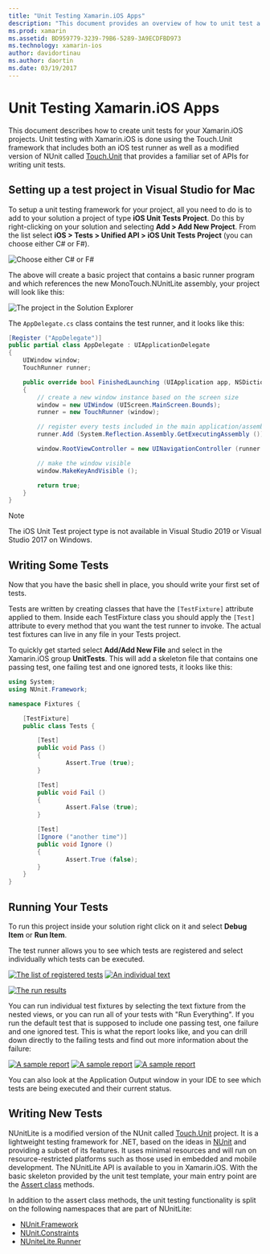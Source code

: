```yaml
---
title: "Unit Testing Xamarin.iOS Apps"
description: "This document provides an overview of how to unit test a Xamarin.iOS application. It describes how to create a unit test project, writing tests, and running tests."
ms.prod: xamarin
ms.assetid: BD959779-3239-79B6-5289-3A9ECDFBD973
ms.technology: xamarin-ios
author: davidortinau
ms.author: daortin
ms.date: 03/19/2017
---
```


# Unit Testing Xamarin.iOS Apps

This document describes how to create unit tests for your Xamarin.iOS projects.
Unit testing with Xamarin.iOS is done using the Touch.Unit framework that includes
both an iOS test runner as well as a modified version of NUnit called [Touch.Unit](https://github.com/xamarin/Touch.Unit) that
provides a familiar set of APIs for writing unit tests.

## Setting up a test project in Visual Studio for Mac

To setup a unit testing framework for your project, all you need to do is to
add to your solution a project of type **iOS Unit Tests Project**. Do this
by right-clicking on your solution and selecting **Add > Add New Project**. From the
list select **iOS > Tests > Unified API > iOS Unit Tests Project**
(you can choose either C# or F#).

![](touch.unit-images/00.png "Choose either C# or F#")

The above will create a basic project that contains a basic runner program
and which references the new MonoTouch.NUnitLite assembly, your project will
look like this:

![](touch.unit-images/01.png "The project in the Solution Explorer")

The `AppDelegate.cs` class contains the test runner, and it looks like
this:

```csharp
[Register ("AppDelegate")]
public partial class AppDelegate : UIApplicationDelegate
{
    UIWindow window;
    TouchRunner runner;

    public override bool FinishedLaunching (UIApplication app, NSDictionary options)
    {
        // create a new window instance based on the screen size
        window = new UIWindow (UIScreen.MainScreen.Bounds);
        runner = new TouchRunner (window);

        // register every tests included in the main application/assembly
        runner.Add (System.Reflection.Assembly.GetExecutingAssembly ());

        window.RootViewController = new UINavigationController (runner.GetViewController ());

        // make the window visible
        window.MakeKeyAndVisible ();

        return true;
    }
}
```

> [!NOTE]
> The iOS Unit Test project type is not available in Visual Studio 2019 or Visual Studio 2017 on Windows.

## Writing Some Tests

Now that you have the basic shell in place, you should write your first set
of tests.

Tests are written by creating classes that have the `[TestFixture]` attribute
applied to them. Inside each TestFixture class you should apply the `[Test]`
attribute to every method that you want the test runner to invoke. The actual
test fixtures can live in any file in your Tests project.

To quickly get started select **Add/Add New File** and select in the Xamarin.iOS
group **UnitTests**. This will add a skeleton file that contains one passing test,
one failing test and one ignored tests, it looks like this:

```csharp
using System;
using NUnit.Framework;

namespace Fixtures {

    [TestFixture]
    public class Tests {

        [Test]
        public void Pass ()
        {
                Assert.True (true);
        }

        [Test]
        public void Fail ()
        {
                Assert.False (true);
        }

        [Test]
        [Ignore ("another time")]
        public void Ignore ()
        {
                Assert.True (false);
        }
    }
}
```

## Running Your Tests

To run this project inside your solution right click on it and select **Debug Item**
or **Run Item**.

The test runner allows you to see which tests are registered and select
individually which tests can be executed.

[![](touch.unit-images/02-sml.png "The list of registered tests")](touch.unit-images/02.png#lightbox) 
[![](touch.unit-images/03-sml.png "An individual text")](touch.unit-images/03.png#lightbox) 

[![](touch.unit-images/04-sml.png "The run results")](touch.unit-images/04.png#lightbox)

You can run individual test fixtures by selecting the text fixture from the
nested views, or you can run all of your tests with "Run Everything". If you run
the default test that is supposed to include one passing test, one failure and
one ignored test. This is what the report looks like, and you can drill down
directly to the failing tests and find out more information about the
failure:

[![](touch.unit-images/05-sml.png "A sample report")](touch.unit-images/05.png#lightbox) [![](touch.unit-images/06-sml.png "A sample report")](touch.unit-images/06.png#lightbox) [![](touch.unit-images/07-sml.png "A sample report")](touch.unit-images/07.png#lightbox)

You can also look at the Application Output window in your IDE to see
which tests are being executed and their current status.

## Writing New Tests

NUnitLite is a modified version of the NUnit called [Touch.Unit](https://github.com/xamarin/Touch.Unit)
project. It is a lightweight testing framework for .NET, based on the
ideas in [NUnit](http://nunit.com/) and providing a subset of its features.
It uses minimal resources and will run on resource-restricted platforms such as
those used in embedded and mobile development. The NUnitLite API is available to you in
Xamarin.iOS. With the basic skeleton provided by the unit test template, your
main entry point are the [Assert class](xref:NUnit.Framework.Assert) methods.

In addition to the assert class methods, the unit testing functionality is
split on the following namespaces that are part of NUnitLite:

- [NUnit.Framework](xref:NUnit.Framework)
- [NUnit.Constraints](xref:NUnit.Framework.Constraints)
- [NUniteLite.Runner](xref:NUnitLite.Runner)
